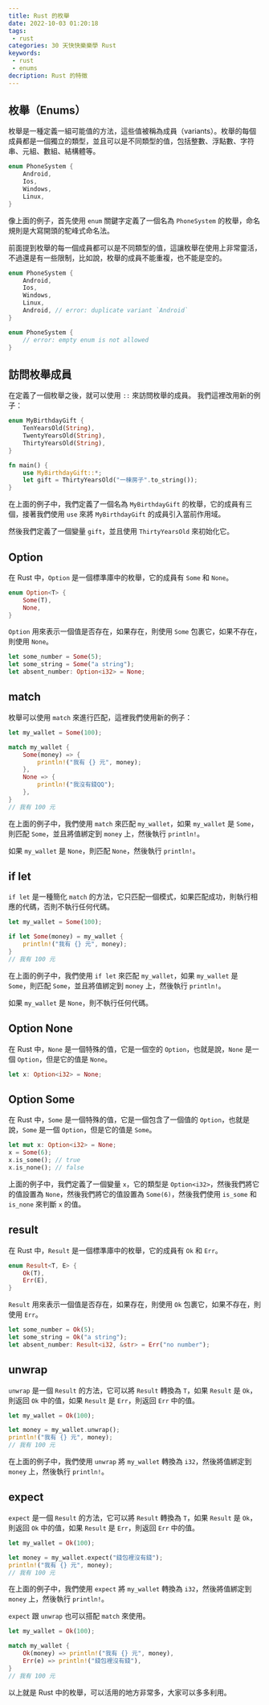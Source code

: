 ```yaml
---
title: Rust 的枚舉
date: 2022-10-03 01:20:18
tags:
 - rust
categories: 30 天快快樂樂學 Rust
keywords:
 - rust
 - enums
decription: Rust 的特徵
---
```

## 枚舉（Enums）

枚舉是一種定義一組可能值的方法，這些值被稱為成員（variants）。枚舉的每個成員都是一個獨立的類型，並且可以是不同類型的值，包括整數、浮點數、字符串、元組、數組、結構體等。

```rust
enum PhoneSystem {
    Android,
    Ios,
    Windows,
    Linux,
}
```

像上面的例子，首先使用 `enum` 關鍵字定義了一個名為 `PhoneSystem` 的枚舉，命名規則是大寫開頭的駝峰式命名法。

前面提到枚舉的每一個成員都可以是不同類型的值，這讓枚舉在使用上非常靈活，不過還是有一些限制，比如說，枚舉的成員不能重複，也不能是空的。

```rust
enum PhoneSystem {
    Android,
    Ios,
    Windows,
    Linux,
    Android, // error: duplicate variant `Android`
}
```

```rust
enum PhoneSystem {
    // error: empty enum is not allowed
}
```

## 訪問枚舉成員

在定義了一個枚舉之後，就可以使用 `::` 來訪問枚舉的成員。
我們這裡改用新的例子：

```rust
enum MyBirthdayGift {
    TenYearsOld(String),
    TwentyYearsOld(String),
    ThirtyYearsOld(String),
}

fn main() {
    use MyBirthdayGift::*;
    let gift = ThirtyYearsOld("一棟房子".to_string());
}
```

在上面的例子中，我們定義了一個名為 `MyBirthdayGift` 的枚舉，它的成員有三個，接著我們使用 `use` 來將 `MyBirthdayGift` 的成員引入當前作用域。

然後我們定義了一個變量 `gift`，並且使用 `ThirtyYearsOld` 來初始化它。

## Option

在 Rust 中，`Option` 是一個標準庫中的枚舉，它的成員有 `Some` 和 `None`。

```rust
enum Option<T> {
    Some(T),
    None,
}
```

`Option` 用來表示一個值是否存在，如果存在，則使用 `Some` 包裹它，如果不存在，則使用 `None`。

```rust
let some_number = Some(5);
let some_string = Some("a string");
let absent_number: Option<i32> = None;
```

## match

枚舉可以使用 `match` 來進行匹配，這裡我們使用新的例子：

```rust
let my_wallet = Some(100);

match my_wallet {
    Some(money) => {
        println!("我有 {} 元", money);
    },
    None => {
        println!("我沒有錢QQ");
    },
}
// 我有 100 元
```

在上面的例子中，我們使用 `match` 來匹配 `my_wallet`，如果 `my_wallet` 是 `Some`，則匹配 `Some`，並且將值綁定到 `money` 上，然後執行 `println!`。

如果 `my_wallet` 是 `None`，則匹配 `None`，然後執行 `println!`。

## if let

`if let` 是一種簡化 `match` 的方法，它只匹配一個模式，如果匹配成功，則執行相應的代碼，否則不執行任何代碼。

```rust
let my_wallet = Some(100);

if let Some(money) = my_wallet {
    println!("我有 {} 元", money);
}
// 我有 100 元
```

在上面的例子中，我們使用 `if let` 來匹配 `my_wallet`，如果 `my_wallet` 是 `Some`，則匹配 `Some`，並且將值綁定到 `money` 上，然後執行 `println!`。

如果 `my_wallet` 是 `None`，則不執行任何代碼。

## Option None

在 Rust 中，`None` 是一個特殊的值，它是一個空的 `Option`，也就是說，`None` 是一個 `Option`，但是它的值是 `None`。

```rust
let x: Option<i32> = None;
```

## Option Some

在 Rust 中，`Some` 是一個特殊的值，它是一個包含了一個值的 `Option`，也就是說，`Some` 是一個 `Option`，但是它的值是 `Some`。

```rust
let mut x: Option<i32> = None;
x = Some(6);
x.is_some(); // true
x.is_none(); // false
```

上面的例子中，我們定義了一個變量 `x`，它的類型是 `Option<i32>`，然後我們將它的值設置為 `None`，然後我們將它的值設置為 `Some(6)`，然後我們使用 `is_some` 和 `is_none` 來判斷 `x` 的值。

## result

在 Rust 中，`Result` 是一個標準庫中的枚舉，它的成員有 `Ok` 和 `Err`。

```rust
enum Result<T, E> {
    Ok(T),
    Err(E),
}
```

`Result` 用來表示一個值是否存在，如果存在，則使用 `Ok` 包裹它，如果不存在，則使用 `Err`。

```rust
let some_number = Ok(5);
let some_string = Ok("a string");
let absent_number: Result<i32, &str> = Err("no number");
```

## unwrap

`unwrap` 是一個 `Result` 的方法，它可以將 `Result` 轉換為 `T`，如果 `Result` 是 `Ok`，則返回 `Ok` 中的值，如果 `Result` 是 `Err`，則返回 `Err` 中的值。

```rust
let my_wallet = Ok(100);

let money = my_wallet.unwrap();
println!("我有 {} 元", money);
// 我有 100 元
```

在上面的例子中，我們使用 `unwrap` 將 `my_wallet` 轉換為 `i32`，然後將值綁定到 `money` 上，然後執行 `println!`。

## expect

`expect` 是一個 `Result` 的方法，它可以將 `Result` 轉換為 `T`，如果 `Result` 是 `Ok`，則返回 `Ok` 中的值，如果 `Result` 是 `Err`，則返回 `Err` 中的值。

```rust
let my_wallet = Ok(100);

let money = my_wallet.expect("錢包裡沒有錢");
println!("我有 {} 元", money);
// 我有 100 元
```

在上面的例子中，我們使用 `expect` 將 `my_wallet` 轉換為 `i32`，然後將值綁定到 `money` 上，然後執行 `println!`。

`expect` 跟 `unwrap` 也可以搭配 `match` 來使用。

```rust
let my_wallet = Ok(100);

match my_wallet {
    Ok(money) => println!("我有 {} 元", money),
    Err(e) => println!("錢包裡沒有錢"),
}
// 我有 100 元
```

以上就是 Rust 中的枚舉，可以活用的地方非常多，大家可以多多利用。